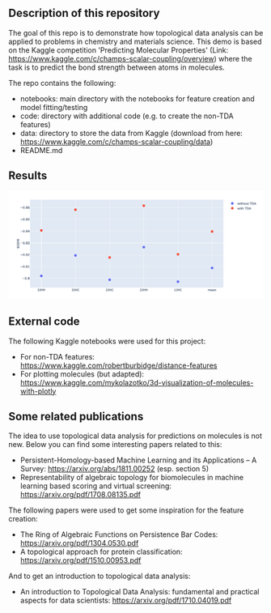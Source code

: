 ## Description of this repository
The goal of this repo is to demonstrate how topological data analysis can be applied to problems in chemistry and materials science.
This demo is based on the Kaggle competition 'Predicting Molecular Properties' (Link: https://www.kaggle.com/c/champs-scalar-coupling/overview) where the task is to predict the bond strength between atoms in molecules.

The repo contains the following:

* notebooks: main directory with the notebooks for feature creation and model fitting/testing
* code: directory with additional code (e.g. to create the non-TDA features)
* data: directory to store the data from Kaggle (download from here: https://www.kaggle.com/c/champs-scalar-coupling/data)
* README.md

## Results

<div align="center">
<p><img src="data/figures/result.png?raw=true" width="1200" /></p>
</div>


## External code
The following Kaggle notebooks were used for this project:

* For non-TDA features: https://www.kaggle.com/robertburbidge/distance-features <br>
* For plotting molecules (but adapted): https://www.kaggle.com/mykolazotko/3d-visualization-of-molecules-with-plotly

## Some related publications
The idea to use topological data analysis for predictions on molecules is not new. Below you can find some interesting papers related to this:

* Persistent-Homology-based Machine Learning and its Applications – A Survey: https://arxiv.org/abs/1811.00252 (esp. section 5)
* Representability of algebraic topology for biomolecules in machine learning based scoring and virtual screening: https://arxiv.org/pdf/1708.08135.pdf

The following papers were used to get some inspiration for the feature creation:
* The Ring of Algebraic Functions on Persistence Bar Codes: https://arxiv.org/pdf/1304.0530.pdf
* A topological approach for protein classification: https://arxiv.org/pdf/1510.00953.pdf

And to get an introduction to topological data analysis:
* An introduction to Topological Data Analysis: fundamental and practical aspects for data scientists: https://arxiv.org/pdf/1710.04019.pdf
